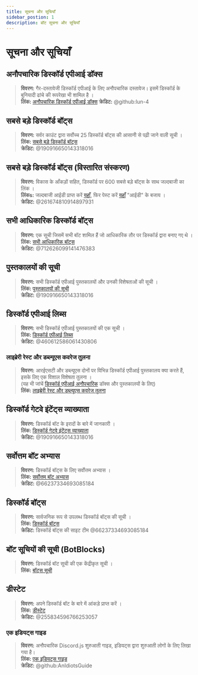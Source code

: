 ```yaml
---
title: सूचना और सूचियाँ
sidebar_postion: 1
description: बॉट सूचना और सूचियाँ
---
```


# सूचना और सूचियाँ

## **अनौपचारिक डिस्कॉर्ड एपीआई डॉक्स**

> **विवरण:** गैर-दस्तावेजी डिस्कॉर्ड एपीआई के लिए अनौपचारिक दस्तावेज। इसमें डिस्कॉर्ड के बुनियादी ढांचे की रूपरेखा भी शामिल है ।  <br/>
**लिंक:** [अनौपचारिक डिस्कॉर्ड एपीआई डॉक्स](https://luna.gitlab.io/discord-unofficial-docs/)
**क्रेडिट:** @github:lun-4

## **सबसे बड़े डिस्कॉर्ड बॉट्स**

> **विवरण:** सर्वर काउंट द्वारा सर्वोच्च 25 डिस्कॉर्ड बॉट्स की आसानी से पढ़ी जाने वाली सूची ।   <br/>
**लिंक:** [सबसे बड़े डिस्कॉर्ड बॉट्स](https://gist.github.com/advaith1/451dcbca2d7c3503d4f48d63eb918cb0)   <br/>
**क्रेडिट:** @190916650143318016

## **सबसे बड़े डिस्कॉर्ड बॉट्स (विस्तारित संस्करण)**

> **विवरण:** विकास के आँकड़ों सहित, डिस्कॉर्ड पर 600 सबसे बड़े बॉट्स के साथ जल्दबाजी का लिंक ।  <br/>
**लिंकs:** जल्दबाजी आईडी प्राप्त करें [यहाँ](https://unbelievaboat.com/api/botlist), फिर पेस्ट करें [यहाँ](https://haste.unbelievaboat.com/ID) "आईडी" के बजाय ।  <br/>
**क्रेडिट:** @261674810914897931

## **सभी आधिकारिक डिस्कॉर्ड बॉट्स**

> **विवरण:** एक सूची जिसमें सभी बॉट शामिल हैं जो आधिकारिक तौर पर डिस्कॉर्ड द्वारा बनाए गए थे ।   <br/>
**लिंक:** [सभी आधिकारिक बॉट्स](https://gist.github.com/GeneralSadaf/e58edfb8158df2680aa90ae897c2e327)   <br/>
**क्रेडिट:** @712626099141476383

## **पुस्तकालयों की सूची**

> **विवरण:** सभी डिस्कॉर्ड एपीआई पुस्तकालयों और उनकी विशेषताओं की सूची ।   <br/>
**लिंक:** [पुस्तकालयों की सूची](https://libs.advaith.io/)   <br/>
**क्रेडिट:** @190916650143318016

## **डिस्कॉर्ड एपीआई लिब्स**

> **विवरण:** सभी डिस्कॉर्ड एपीआई पुस्तकालयों की एक सूची ।  <br/>
**लिंक:** [डिस्कॉर्ड एपीआई लिब्स](https://github.com/apacheli/discord-api-libs)  <br/>
**क्रेडिट:** @460612586061430806

### **लाइब्रेरी रेस्ट और डब्ल्यूएस कवरेज तुलना**

> **विवरण:** आरईएसटी और डब्ल्यूएस दोनों पर विभिन्न डिस्कॉर्ड एपीआई पुस्तकालय क्या करते हैं, इसके लिए एक विशाल विशेषता तुलना ।   <br/>
(यह भी जांचें [डिस्कॉर्ड एपीआई अनौपचारिक](https://discordapi.com/unofficial/) डॉक्स और पुस्तकालयों के लिए)   <br/>
**लिंक:** [लाइब्रेरी रेस्ट और डब्ल्यूएस कवरेज तुलना](https://discordapi.com/unofficial/comparison.html) 

## **डिस्कॉर्ड गेटवे इंटेंट्स व्याख्याता**

> **विवरण:** डिस्कॉर्ड बॉट के इरादों के बारे में जानकारी ।  <br/>
**लिंक:** [डिस्कॉर्ड गेटवे इंटेंट्स व्याख्याता](https://gist.github.com/advaith1/e69bcc1cdd6d0087322734451f15aa2f)  <br/>
**क्रेडिट:** @190916650143318016

## **सर्वोत्तम बॉट अभ्यास**

> **विवरण:** डिस्कॉर्ड बॉट्स के लिए सर्वोत्तम अभ्यास ।   <br/>
**लिंक:** [सर्वोत्तम बॉट अभ्यास](https://github.com/meew0/discord-bot-best-practices)   <br/>
**क्रेडिट:** @66237334693085184

## **डिस्कॉर्ड बॉट्स**

> **विवरण:** सार्वजनिक रूप से उपलब्ध डिस्कॉर्ड बॉट्स की सूची ।   <br/>
**लिंक:** [डिस्कॉर्ड बॉट्स](https://discord.bots.gg/)   <br/>
**क्रेडिट:** डिस्कॉर्ड बॉट्स की साइट टीम @66237334693085184

## **बॉट सूचियों की सूची** (BotBlocks)

> **विवरण:** डिस्कॉर्ड बॉट सूची की एक केंद्रीकृत सूची ।   <br/>
**लिंक:** [बॉट्स सूची](https://botblock.org/lists) 

## **डीस्टेट**

> **विवरण:** अपने डिस्कॉर्ड बॉट के बारे में आंकड़े प्राप्त करें ।   <br/>
**लिंक:** [डीस्टेट](https://github.com/benricheson101/dstat) <br/>
**क्रेडिट:** @255834596766253057

### **एक इडियट्स गाइड**

> **विवरण:**  अनौपचारिक Discord.js शुरुआती गाइड, इडियट्स द्वारा शुरुआती लोगों के लिए लिखा गया है। <br/>
**लिंक:** [एक इडियट्स गाइड](https://anidiots.guide/) <br/>
**क्रेडिट:** @github:AnIdiotsGuide
